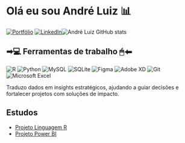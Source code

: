 # Olá eu sou André Luiz 📊


[![Portfólio](https://img.shields.io/badge/Portfolio-%23000000.svg?style=for-the-badge&logo=firefox&logoColor=#FF7139)](https://sites.google.com/view/andreluiz-portflio/home)
[![LinkedIn](https://img.shields.io/badge/linkedin-%230077B5.svg?style=for-the-badge&logo=linkedin&logoColor=white)](https://www.linkedin.com/in/andr%C3%A9-luiz-ux-designer/)![André Luiz GitHub stats](https://github-readme-stats.vercel.app/api?username=andreluizaluxd&show_icons=true&theme=dracula)

## ➡💻 Ferramentas de trabalho 🖱⬅
![R](https://img.shields.io/badge/r-%23276DC3.svg?style=for-the-badge&logo=r&logoColor=white)
![Python](https://img.shields.io/badge/python-3670A0?style=for-the-badge&logo=python&logoColor=ffdd54)
![MySQL](https://img.shields.io/badge/mysql-4479A1.svg?style=for-the-badge&logo=mysql&logoColor=white)
![SQLite](https://img.shields.io/badge/sqlite-%2307405e.svg?style=for-the-badge&logo=sqlite&logoColor=white)
![Figma](https://img.shields.io/badge/figma-%23F24E1E.svg?style=for-the-badge&logo=figma&logoColor=white)
![Adobe XD](https://img.shields.io/badge/Adobe%20XD-470137?style=for-the-badge&logo=Adobe%20XD&logoColor=#FF61F6)
![Git](https://img.shields.io/badge/git-%23F05033.svg?style=for-the-badge&logo=git&logoColor=white)
![Microsoft Excel](https://img.shields.io/badge/Microsoft_Excel-217346?style=for-the-badge&logo=microsoft-excel&logoColor=white)


Traduzo dados em insights estratégicos, ajudando a guiar decisões e fortalecer projetos com soluções de impacto.<div></div>


## Estudos
- [Projeto Linguagem R](https://sites.google.com/view/andreluiz-portflio/projetos-de-an%C3%A1lise-de-dados/projeto-1)</br>
- [Projeto Power BI](https://sites.google.com/view/andreluiz-portflio/projetos-de-an%C3%A1lise-de-dados/projeto-2)</br>

<div></div>
